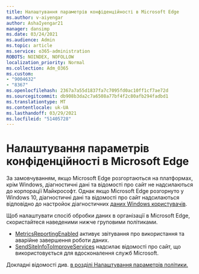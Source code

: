```yaml
---
title: Налаштування параметрів конфіденційності в Microsoft Edge
ms.author: v-aiyengar
author: AshaIyengar21
manager: dansimp
ms.date: 03/24/2021
ms.audience: Admin
ms.topic: article
ms.service: o365-administration
ROBOTS: NOINDEX, NOFOLLOW
localization_priority: Normal
ms.collection: Adm_O365
ms.custom:
- "9004632"
- "8367"
ms.openlocfilehash: 2367a7a55d1837fa7c7095fd0ac10ff1cf7ae72d
ms.sourcegitcommit: db908b3da2c7a6508a77bf4f2c80afb294fadbd1
ms.translationtype: MT
ms.contentlocale: uk-UA
ms.lasthandoff: 03/29/2021
ms.locfileid: "51405728"
---
```

# <a name="configure-privacy-settings-in-microsoft-edge"></a>Налаштування параметрів конфіденційності в Microsoft Edge

За замовчуванням, якщо Microsoft Edge розгортаються на платформах, крім Windows, діагностичні дані та відомості про сайт не надсилаються до корпорації Майкрософт. Однак якщо Microsoft Edge розгорнуто у Windows 10, діагностичні дані та відомості про сайт надсилаються відповідно до настройок діагностичних [даних Windows користувачів](https://go.microsoft.com/fwlink/?linkid=2132472).

Щоб налаштувати спосіб обробки даних в організації в Microsoft Edge, скористайтеся наведеними нижче груповими політиками.
- [MetricsReportingEnabled](https://go.microsoft.com/fwlink/?linkid=2132470) активує звітування про використання та аварійне завершення роботи даних.
- [SendSiteInfoToImproveServices](https://go.microsoft.com/fwlink/?linkid=2132470) надсилає відомості про сайт, що використовується для вдосконалення служб Microsoft.

Докладні відомості див. [в розділі Налаштування параметрів політики.](https://go.microsoft.com/fwlink/?linkid=2132577)
